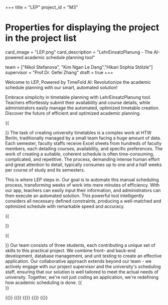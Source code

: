 +++
title = "LEP"
project_id = "M3"

# Properties for displaying the project in the project list
card_image = "LEP.png"
card_description = "LehrEinsatzPlanung - The AI-powered academic schedule planning tool" 

team = ["Nikol Stefanova", "Kim Ngan Le Dang","Hikari Sophia Stölzle"]
supervisor = "Prof.Dr. Gefei Zhang"
draft = true
+++

Welcome to LEP, Powered by TimeFold AI: Revolutionize the academic schedule planning with our smart, automated solution! 

Embrace simplicity in timetable planning with LehrEinsatzPlanung tool. Teachers effortlessly submit their availability and course details, while administrators easily manage the automated, optimized timetable creation. Discover the future of efficient and optimized academic planning.

{{<section title="Our Goal">}}
The task of creating university timetables is a complex work at HTW Berlin, traditionally managed by a small team facing a huge amount of data. Each semester, faculty staffs receive Excel sheets from hundreds of faculty members, each detailing courses, availability, and specific preferences. The work of creating a suitable, coherent schedule is often time-consuming, complicated,  and repetitive. The process, demanding intense human effort and great attention to detail, typically consumes up to one and a half weeks per course of study and its semesters.

This is where LEP steps in. Our goal is to automate this manual scheduling process, transforming weeks of work into mere minutes of efficiency. With our app, teachers can easily input their information, and administrators can then execute an automated solution. This powerful tool intelligently considers all necessary defined constraints, producing a well-matched and optimized schedule with remarkable speed and accuracy.

{{</section>}}


{{<section title="The team">}}
Our team consists of three students, each contributing a unique set of skills to this practical project. We combine front- and back-end development, database management, and unit testing to create an effective application. Our collaborative approach extends beyond our team - we actively engage with our project supervisor and the university's scheduling staff, ensuring that our solution is well tailored to meet the actual needs of university. Together, we're not just coding an application, we're redefining how academic scheduling is done.
{{</section>}} 

{{<gallery>}}
{{<team-member image="nikol.jpg" name="Nikol">}}
{{<team-member image="kim.jpg" name="Kim">}}
{{<team-member image="hikari.jpg" name="Hikari">}}
{{</gallery>}}

